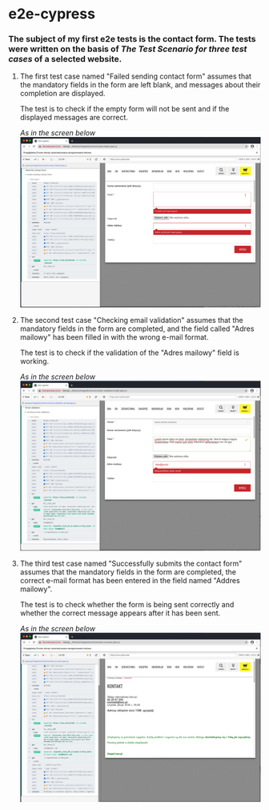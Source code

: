 # e2e-cypress

### The subject of my first e2e tests is the contact form. The tests were written on the basis of *The Test Scenario for three test cases* of a selected website.


1. The first test case named "Failed sending contact form" assumes that the mandatory fields in the form are left blank, and messages about their completion are displayed. 

    The test is to check if the empty form will not be sent and if the displayed messages are correct.

    *As in the screen below*
![alt text](https://github.com/KamilaWhite/e2e-cypress/blob/main/cypress/integration/txm/Attachments/failed.sending.contact.form.png?raw=true "failed.sending.contact.form")

2. The second test case "Checking email validation" assumes that the mandatory fields in the form are completed, and the field called "Adres mailowy" has been filled in with the wrong e-mail format. 

    The test is to check if the validation of the "Adres mailowy" field is working.

    *As in the screen below*
![alt text](https://github.com/KamilaWhite/e2e-cypress/blob/main/cypress/integration/txm/Attachments/checking.email.validation.png?raw=true "checking.email.validation")

3. The third test case named "Successfully submits the contact form" assumes that the mandatory fields in the form are completed, the correct e-mail format has been entered in the field named "Addres mailowy". 
   
    The test is to check whether the form is being sent correctly and whether the correct message appears after it has been sent.

    *As in the screen below*
![alt text](https://github.com/KamilaWhite/e2e-cypress/blob/main/cypress/integration/txm/Attachments/successfully.submits.the.contact.form.png?raw=true "successtully.submits.the.contact.form")